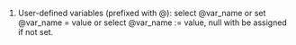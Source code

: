 1. User-defined variables (prefixed with @): 
select @var_name or set @var_name = value or select @var_name := value, null with be assigned if not set. 
